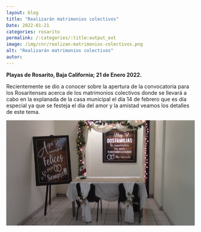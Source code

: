 ```yaml
---
layout: blog
title: "Realizarán matrimonios colectivos"
Date: 2022-01-21
categories: rosarito
permalink: /:categories/:title:output_ext
image: /img/cnr/realizan-matrimonios-colectivos.png
alt: "Realizarán matrimonios colectivos"
autor:
---
```


**Playas de Rosarito, Baja California; 21 de Enero 2022.** 

Recientemente se dio a conocer sobre la apertura de la convocatoria para los Rosaritenses acerca de los matrimonios colectivos donde se llevará a cabo en la explanada de la casa municipal el día 14 de febrero que es día especial ya que se festeja el día del amor y la amistad veamos los detalles de este tema.

<div id="carouselExampleSlidesOnly" class="carousel slide" data-ride="carousel">
  <div class="carousel-inner">
    <div class="carousel-item active">
       <img class="d-block w-100" src="/img/cnr/realizan-matrimonios-colectivos.png" loading="lazy"  alt="Realizarán matrimonios colectivos">
    </div>
  </div>
</div>